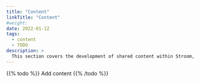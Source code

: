 ```yaml
---
title: "Content"
linkTitle: "Content"
#weight:
date: 2022-01-12
tags:
  - content
  - TODO
description: >
  This section covers the development of shared content within Stroom, e.g. content packs for processing common log file formats or or useful dashboards.
---
```


{{% todo %}}
Add content
{{% /todo %}}

